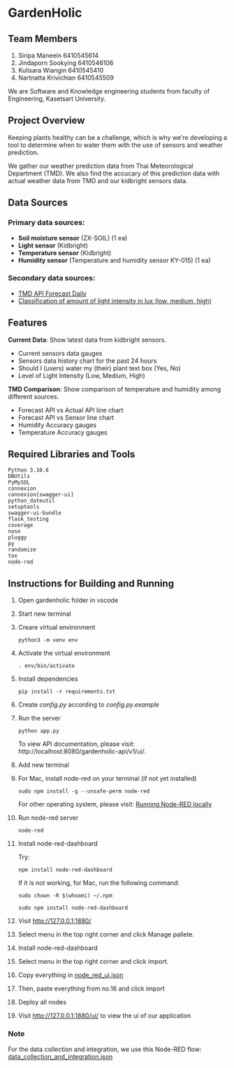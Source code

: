GardenHolic
===============
## Team Members
1. Siripa Maneein 6410545614
2. Jindaporn Sookying 6410546106
3. Kulisara Wiangin 6410545410
4. Nartnatta Krivichian 6410545509

We are Software and Knowledge engineering students from faculty of Engineering, Kasetsart University.

## Project Overview

Keeping plants healthy can be a challenge, which is why we're developing a tool to determine when to water them with the use of sensors and weather prediction. 

We gather our weather prediction data from Thai Meteorological Department (TMD). We also find the accucary of this prediction data with actual weather data from TMD and our kidbright sensors data.

## Data Sources
### Primary data sources:

- **Soil moisture sensor** (ZX-SOIL) (1 ea)
- **Light sensor** (Kidbright)
- **Temperature sensor** (Kidbright)
- **Humidity sensor** (Temperature and humidity sensor KY-015) (1 ea)

### Secondary data sources: 

- [TMD API Forecast Daily](https://data.tmd.go.th/nwpapi/doc/apidoc/location/forecast_daily.html)
- [Classification of amount of light intensity in lux (low, medium, high)](https://sustainablecampus.unimelb.edu.au/__data/assets/pdf_file/0005/2839190/Indoor-plant-workshop-Light-and-Moisture-Requirements.pdf)



## Features
**Current Data**: Show latest data from kidbright sensors.
- Current sensors data gauges
- Sensors data history chart for the past 24 hours
- Should I (users) water my (their) plant text box (Yes, No)
- Level of Light Intensity (Low, Medium, High)

**TMD Comparison**: Show comparison of temperature and humidity among different sources.
- Forecast API vs Actual API line chart
- Forecast API vs Sensor line chart
- Humidity Accuracy gauges
- Temperature Accuracy gauges



## Required Libraries and Tools 
```
Python 3.10.6
DBUtils
PyMySQL
connexion
connexion[swagger-ui]
python_dateutil
setuptools
swagger-ui-bundle
flask_testing
coverage
nose
pluggy
py
randomize
tox
node-red
```

## Instructions for Building and Running
1. Open gardenholic folder in vscode
2. Start new terminal
3. Creare virtual environment
    ```
    python3 -m venv env
    ```
4. Activate the virtual environment
    ```
    . env/bin/activate
    ```
5. Install dependencies
    ```
    pip install -r requirements.txt
    ```
6. Create *config.py* according to *config.py.example*
7. Run the server
    ```
    python app.py
    ```
    To view API documentation, please visit: http://localhost:8080/gardenholic-api/v1/ui/.
8. Add new terminal
9. For Mac, install node-red on your terminal (if not yet installed) 
    ```
    sudo npm install -g --unsafe-perm node-red
    ```
    For other operating system, please visit: [Running Node-RED locally](https://nodered.org/docs/getting-started/local)

10. Run node-red server
    ```
    node-red
    ```
11. Install node-red-dashboard

    Try:
    ```
    npm install node-red-dashboard
    ```
    If it is not working, for Mac, run the following command:
    ```
    sudo chown -R $(whoami) ~/.npm
    ```
    ```
    sudo npm install node-red-dashboard
    ```
12. Visit http://127.0.0.1:1880/ 
13. Select menu in the top right corner and click Manage pallete. 
14. Install node-red-dashboard
15. Select menu in the top right corner and click import. 
16. Copy everything in [node_red_ui.json](node_red/node_red_ui.json)
17. Then, paste everything from no.16 and click import
18. Deploy all nodes
19. Visit http://127.0.0.1:1880/ui/ to view the ui of our application

### Note
For the data collection and integration, we use this Node-RED flow: [data_collection_and_integration.json](node_red/data_collection_and_integration.json)
